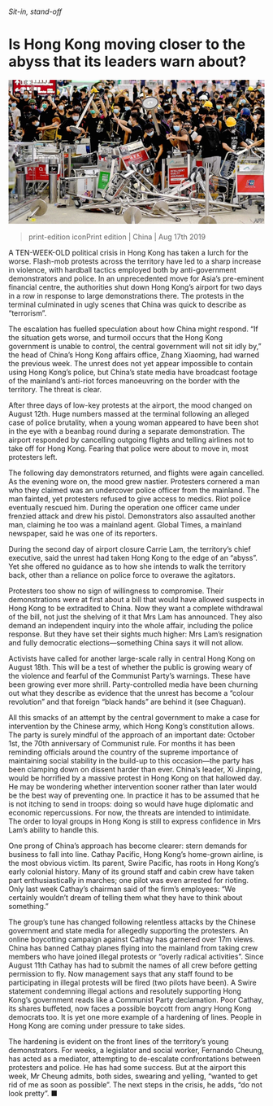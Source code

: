###### Sit-in, stand-off

# Is Hong Kong moving closer to the abyss that its leaders warn about? 

![image](images/20190817_CNP002_0.jpg) 

> print-edition iconPrint edition | China | Aug 17th 2019 

A TEN-WEEK-OLD political crisis in Hong Kong has taken a lurch for the worse. Flash-mob protests across the territory have led to a sharp increase in violence, with hardball tactics employed both by anti-government demonstrators and police. In an unprecedented move for Asia’s pre-eminent financial centre, the authorities shut down Hong Kong’s airport for two days in a row in response to large demonstrations there. The protests in the terminal culminated in ugly scenes that China was quick to describe as “terrorism”. 

The escalation has fuelled speculation about how China might respond. “If the situation gets worse, and turmoil occurs that the Hong Kong government is unable to control, the central government will not sit idly by,” the head of China’s Hong Kong affairs office, Zhang Xiaoming, had warned the previous week. The unrest does not yet appear impossible to contain using Hong Kong’s police, but China’s state media have broadcast footage of the mainland’s anti-riot forces manoeuvring on the border with the territory. The threat is clear. 

After three days of low-key protests at the airport, the mood changed on August 12th. Huge numbers massed at the terminal following an alleged case of police brutality, when a young woman appeared to have been shot in the eye with a beanbag round during a separate demonstration. The airport responded by cancelling outgoing flights and telling airlines not to take off for Hong Kong. Fearing that police were about to move in, most protesters left. 

The following day demonstrators returned, and flights were again cancelled. As the evening wore on, the mood grew nastier. Protesters cornered a man who they claimed was an undercover police officer from the mainland. The man fainted, yet protesters refused to give access to medics. Riot police eventually rescued him. During the operation one officer came under frenzied attack and drew his pistol. Demonstrators also assaulted another man, claiming he too was a mainland agent. Global Times, a mainland newspaper, said he was one of its reporters. 

During the second day of airport closure Carrie Lam, the territory’s chief executive, said the unrest had taken Hong Kong to the edge of an “abyss”. Yet she offered no guidance as to how she intends to walk the territory back, other than a reliance on police force to overawe the agitators. 

Protesters too show no sign of willingness to compromise. Their demonstrations were at first about a bill that would have allowed suspects in Hong Kong to be extradited to China. Now they want a complete withdrawal of the bill, not just the shelving of it that Mrs Lam has announced. They also demand an independent inquiry into the whole affair, including the police response. But they have set their sights much higher: Mrs Lam’s resignation and fully democratic elections—something China says it will not allow. 

Activists have called for another large-scale rally in central Hong Kong on August 18th. This will be a test of whether the public is growing weary of the violence and fearful of the Communist Party’s warnings. These have been growing ever more shrill. Party-controlled media have been churning out what they describe as evidence that the unrest has become a “colour revolution” and that foreign “black hands” are behind it (see Chaguan). 

All this smacks of an attempt by the central government to make a case for intervention by the Chinese army, which Hong Kong’s constitution allows. The party is surely mindful of the approach of an important date: October 1st, the 70th anniversary of Communist rule. For months it has been reminding officials around the country of the supreme importance of maintaining social stability in the build-up to this occasion—the party has been clamping down on dissent harder than ever. China’s leader, Xi Jinping, would be horrified by a massive protest in Hong Kong on that hallowed day. He may be wondering whether intervention sooner rather than later would be the best way of preventing one. In practice it has to be assumed that he is not itching to send in troops: doing so would have huge diplomatic and economic repercussions. For now, the threats are intended to intimidate. The order to loyal groups in Hong Kong is still to express confidence in Mrs Lam’s ability to handle this. 

One prong of China’s approach has become clearer: stern demands for business to fall into line. Cathay Pacific, Hong Kong’s home-grown airline, is the most obvious victim. Its parent, Swire Pacific, has roots in Hong Kong’s early colonial history. Many of its ground staff and cabin crew have taken part enthusiastically in marches; one pilot was even arrested for rioting. Only last week Cathay’s chairman said of the firm’s employees: “We certainly wouldn’t dream of telling them what they have to think about something.” 

The group’s tune has changed following relentless attacks by the Chinese government and state media for allegedly supporting the protesters. An online boycotting campaign against Cathay has garnered over 17m views. China has banned Cathay planes flying into the mainland from taking crew members who have joined illegal protests or “overly radical activities”. Since August 11th Cathay has had to submit the names of all crew before getting permission to fly. Now management says that any staff found to be participating in illegal protests will be fired (two pilots have been). A Swire statement condemning illegal actions and resolutely supporting Hong Kong’s government reads like a Communist Party declamation. Poor Cathay, its shares buffeted, now faces a possible boycott from angry Hong Kong democrats too. It is yet one more example of a hardening of lines. People in Hong Kong are coming under pressure to take sides. 

The hardening is evident on the front lines of the territory’s young demonstrators. For weeks, a legislator and social worker, Fernando Cheung, has acted as a mediator, attempting to de-escalate confrontations between protesters and police. He has had some success. But at the airport this week, Mr Cheung admits, both sides, swearing and yelling, “wanted to get rid of me as soon as possible”. The next steps in the crisis, he adds, “do not look pretty”. ■ 

